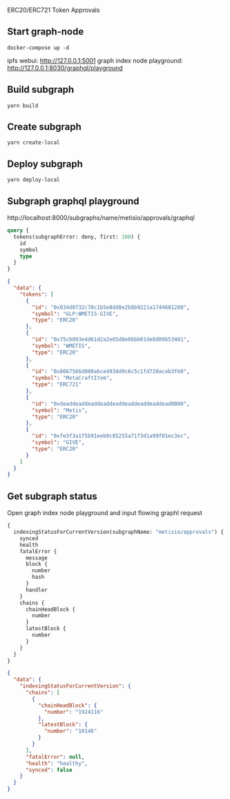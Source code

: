 ERC20/ERC721 Token Approvals


## Start graph-node

```
docker-compose up -d
```

ipfs webui: http://127.0.0.1:5001
graph index node playground: http://127.0.0.1:8030/graphql/playground

## Build subgraph

```
yarn build
```

## Create subgraph

```
yarn create-local
```

## Deploy subgraph

```
yarn deploy-local
```

## Subgraph graphql playground

http://localhost:8000/subgraphs/name/metisio/approvals/graphql

```graphql
query {
  tokens(subgraphError: deny, first: 100) {
    id
    symbol
    type
  }
}
```

```json
{
  "data": {
    "tokens": [
      {
        "id": "0x034d0732c70c1b5e8dd8e2b8b9221a1744681280",
        "symbol": "GLP:WMETIS-GIVE",
        "type": "ERC20"
      },
      {
        "id": "0x75cb093e4d61d2a2e65d8e0bbb01de8d89b53481",
        "symbol": "WMETIS",
        "type": "ERC20"
      },
      {
        "id": "0x8667566d080abce4934d9c6c5c1fd720aceb3f60",
        "symbol": "MetaCraftItem",
        "type": "ERC721"
      },
      {
        "id": "0xdeaddeaddeaddeaddeaddeaddeaddeaddead0000",
        "symbol": "Metis",
        "type": "ERC20"
      },
      {
        "id": "0xfe3f3a1f5b91eeb9c85255a71f3d1a99f01ec3ec",
        "symbol": "GIVE",
        "type": "ERC20"
      }
    ]
  }
}
```

## Get subgraph status

Open graph index node playground and input flowing graphl request

```graphql
{
  indexingStatusForCurrentVersion(subgraphName: "metisio/approvals") {
    synced
    health
    fatalError {
      message
      block {
        number
        hash
      }
      handler
    }
    chains {
      chainHeadBlock {
        number
      }
      latestBlock {
        number
      }
    }
  }
}
```

```json
{
  "data": {
    "indexingStatusForCurrentVersion": {
      "chains": [
        {
          "chainHeadBlock": {
            "number": "1924116"
          },
          "latestBlock": {
            "number": "10146"
          }
        }
      ],
      "fatalError": null,
      "health": "healthy",
      "synced": false
    }
  }
}
```